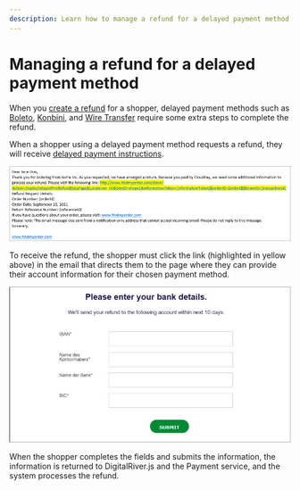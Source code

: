 ```yaml
---
description: Learn how to manage a refund for a delayed payment method.
---
```


# Managing a refund for a delayed payment method

When you [create a refund](creating-a-satisfaction-refund.md#creating-a-satisfaction-refund-programmatically) for a shopper, delayed payment methods such as [Boleto](../../payments/payments-solutions/digitalriver.js/payment-methods/boleto.md), [Konbini](../../payments/payments-solutions/digitalriver.js/payment-methods/konbini.md), and [Wire Transfer](../../payments/payments-solutions/digitalriver.js/payment-methods/wire-transfer.md) require some extra steps to complete the refund.&#x20;

When a shopper using a delayed payment method requests a refund, they will receive [delayed payment instructions](../../general-resources/reference/elements/delayed-payment-instructions-element.md).

![](../../.gitbook/assets/delayed-payment-instructions.png)

To receive the refund, the shopper must click the link (highlighted in yellow above) in the email that directs them to the page where they can provide their account information for their chosen payment method.

![](../../.gitbook/assets/Offline-refund.png)

When the shopper completes the fields and submits the information, the information is returned to DigitalRiver.js and the Payment service, and the system processes the refund.
